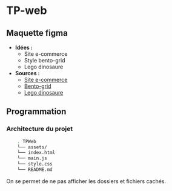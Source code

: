 # TP-web

## Maquette figma

- **Idées :**
  - Site e-commerce
  - Style bento-grid
  - Lego dinosaure
- **Sources :**
  - [Site e-commerce]()
  - [Bento-grid]()
  - [Lego dinosaure]()

## Programmation

### Architecture du projet

```bash
    . TPWeb
    └── assets/
    └── index.html
    └── main.js
    └── style.css
    └── README.md
```

On se permet de ne pas afficher les dossiers et fichiers cachés.

